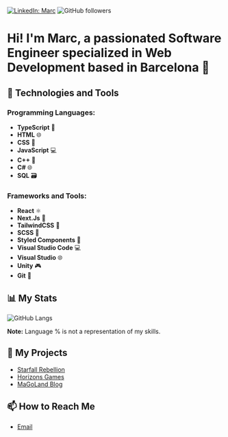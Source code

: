 [![LinkedIn: Marc](https://img.shields.io/badge/-Marc%20Gonzalez%20Moratona-blue?style=flat-square&logo=Linkedin&logoColor=white)](https://www.linkedin.com/in/marc-gonzalez-moratona/)
![GitHub followers](https://img.shields.io/github/followers/MarcGonzalezMoratona?label=Follow&style=social)

# Hi! I'm Marc, a passionated Software Engineer specialized in Web Development based in Barcelona 📍

## 🔧 Technologies and Tools

### Programming Languages: 
- **TypeScript** 🚀
- **HTML** 🌐
- **CSS** 🎨
- **JavaScript** 💻
- **C++** 🔄
- **C#** 🌐
- **SQL** 🗃️

### Frameworks and Tools: 
- **React** ⚛️
- **Next.Js** 🚀
- **TailwindCSS** 🌈
- **SCSS** 🎨
- **Styled Components** 💅
- **Visual Studio Code** 💻
- **Visual Studio** 🌐
- **Unity** 🎮
- **Git** 🔄

## 📊 My Stats
![GitHub Langs](https://github-readme-stats.vercel.app/api/top-langs/?username=MarcGonzalezMoratona&layout=compact&theme=radical)

**Note:** Language % is not a representation of my skills.

## 🌱 My Projects
- [Starfall Rebellion](https://starfall-rebellion.vercel.app)
- [Horizons Games](https://horizons-games.vercel.app)
- [MaGoLand Blog](https://magoland.vercel.app)

## 📫 How to Reach Me
- [Email](mailto:marcgonzalezmoratona@gmail.com)
